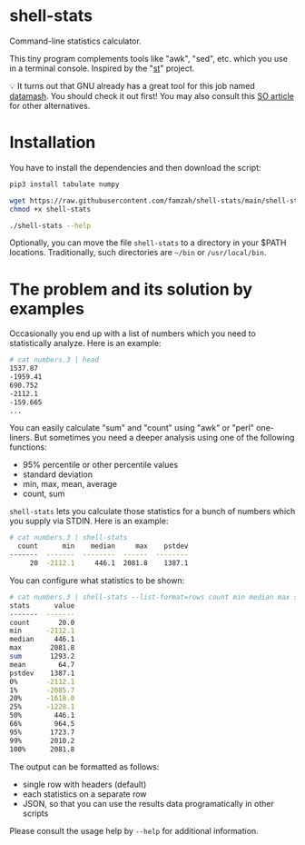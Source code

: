 # shell-stats
Command-line statistics calculator.

This tiny program complements tools like "awk", "sed", etc. which you use in a terminal console. Inspired by the "[st](https://github.com/nferraz/st)" project.

:bulb: It turns out that GNU already has a great tool for this job named [datamash](https://www.gnu.org/software/datamash/). You should check it out first! You may also consult this [SO article](https://stackoverflow.com/questions/9789806/command-line-utility-to-print-statistics-of-numbers-in-linux) for other alternatives.

# Installation

You have to install the dependencies and then download the script:
```bash
pip3 install tabulate numpy

wget https://raw.githubusercontent.com/famzah/shell-stats/main/shell-stats
chmod +x shell-stats

./shell-stats --help
```

Optionally, you can move the file `shell-stats` to a directory in your $PATH locations. Traditionally, such directories are `~/bin` or `/usr/local/bin`.

# The problem and its solution by examples
Occasionally you end up with a list of numbers which you need to statistically analyze. Here is an example:
```bash
# cat numbers.3 | head
1537.87
-1959.41
690.752
-2112.1
-159.665
...
```

You can easily calculate "sum" and "count" using "awk" or "perl" one-liners. But sometimes you need a deeper analysis using one of the following functions:

* 95% percentile or other percentile values
* standard deviation
* min, max, mean, average
* count, sum

`shell-stats` lets you calculate those statistics for a bunch of numbers which you supply via STDIN. Here is an example:
```bash
# cat numbers.3 | shell-stats
  count      min    median     max    pstdev
-------  -------  --------  ------  --------
     20  -2112.1     446.1  2081.8    1387.1
```

You can configure what statistics to be shown:
```bash
# cat numbers.3 | shell-stats --list-format=rows count min median max sum mean pstdev 0% 1% 20% 25% 50% 66% 95% 99% 100%
stats      value
-------  -------
count       20.0
min      -2112.1
median     446.1
max       2081.8
sum       1293.2
mean        64.7
pstdev    1387.1
0%       -2112.1
1%       -2085.7
20%      -1618.0
25%      -1228.1
50%        446.1
66%        964.5
95%       1723.7
99%       2010.2
100%      2081.8
```

The output can be formatted as follows:

* single row with headers (default)
* each statistics on a separate row
* JSON, so that you can use the results data programatically in other scripts

Please consult the usage help by `--help` for additional information.
